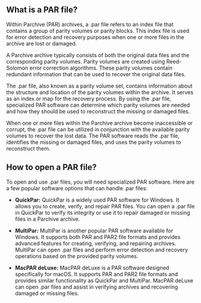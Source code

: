 ## What is a PAR file?

Within Parchive (PAR) archives, a .par file refers to an index file that contains a group of parity volumes or parity blocks. This index file is used for error detection and recovery purposes when one or more files in the archive are lost or damaged.

A Parchive archive typically consists of both the original data files and the corresponding parity volumes. Parity volumes are created using Reed-Solomon error correction algorithms. These parity volumes contain redundant information that can be used to recover the original data files.

The .par file, also known as a parity volume set, contains information about the structure and location of the parity volumes within the archive. It serves as an index or map for the recovery process. By using the .par file, specialized PAR software can determine which parity volumes are needed and how they should be used to reconstruct the missing or damaged files.

When one or more files within the Parchive archive become inaccessible or corrupt, the .par file can be utilized in conjunction with the available parity volumes to recover the lost data. The PAR software reads the .par file, identifies the missing or damaged files, and uses the parity volumes to reconstruct them.

## How to open a PAR file?

To open and use .par files, you will need specialized PAR software. Here are a few popular software options that can handle .par files:

- **QuickPar:** QuickPar is a widely used PAR software for Windows. It allows you to create, verify, and repair PAR files. You can open a .par file in QuickPar to verify its integrity or use it to repair damaged or missing files in a Parchive archive.

- **MultiPar:** MultiPar is another popular PAR software available for Windows. It supports both PAR and PAR2 file formats and provides advanced features for creating, verifying, and repairing archives. MultiPar can open .par files and perform error detection and recovery operations based on the provided parity volumes.

- **MacPAR deLuxe:** MacPAR deLuxe is a PAR software designed specifically for macOS. It supports PAR and PAR2 file formats and provides similar functionality as QuickPar and MultiPar. MacPAR deLuxe can open .par files and assist in verifying archives and recovering damaged or missing files.
